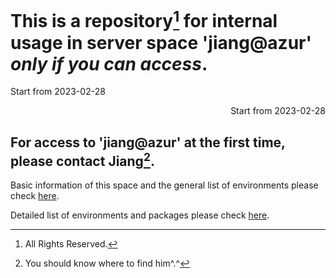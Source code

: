 
# This is a repository[^1] for internal usage in server space 'jiang@azur' *only if you can access*.
Start from 2023-02-28
<p style="text-align:right">Start from 2023-02-28 </p>

## For access to 'jiang@azur' at the first time, please contact Jiang[^2].

Basic information of this space and the general list of environments please check [here](https://github.com/ChunqiJIANG/jiang-azur/blob/main/Info_system.md).  

Detailed list of environments and packages please check [here](https://github.com/ChunqiJIANG/jiang-azur/blob/main/List_Environment.md).  





[^1]: All Rights Reserved.
[^2]: You should know where to find him^.^
